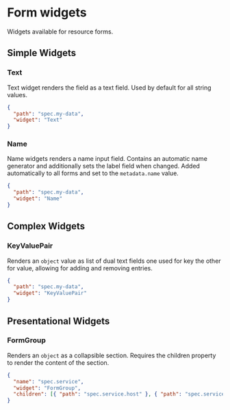 # Form widgets

Widgets available for resource forms.

## Simple Widgets

### Text

Text widget renders the field as a text field. Used by default for all string values.

```json
{
  "path": "spec.my-data",
  "widget": "Text"
}
```

### Name

Name widgets renders a name input field. Contains an automatic name generator and additionally sets the label field when changed. Added automatically to all forms and set to the `metadata.name` value.

```json
{
  "path": "spec.my-data",
  "widget": "Name"
}
```

## Complex Widgets

### KeyValuePair

Renders an `object` value as list of dual text fields one used for key the other for value, allowing for adding and removing entries.

```json
{
  "path": "spec.my-data",
  "widget": "KeyValuePair"
}
```

## Presentational Widgets

### FormGroup

Renders an `object` as a collapsible section. Requires the children property to render the content of the section.

```json
{
  "name": "spec.service",
  "widget": "FormGroup",
  "children": [{ "path": "spec.service.host" }, { "path": "spec.service.port" }]
}
```
